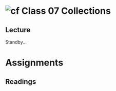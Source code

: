 # ![cf](http://i.imgur.com/7v5ASc8.png) Class 07 Collections

## Lecture

Standby...



# Assignments 

## Readings

